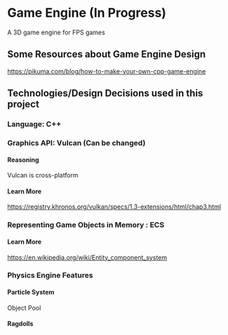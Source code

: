 # Game Engine (In Progress)

A 3D game engine for FPS games

## Some Resources about Game Engine Design

https://pikuma.com/blog/how-to-make-your-own-cpp-game-engine

## Technologies/Design Decisions used in this project

### Language: C++

### Graphics API: Vulcan (Can be changed)

#### Reasoning

Vulcan is cross-platform

#### Learn More

https://registry.khronos.org/vulkan/specs/1.3-extensions/html/chap3.html

### Representing Game Objects in Memory : ECS

#### Learn More

https://en.wikipedia.org/wiki/Entity_component_system

### Physics Engine Features

#### Particle System

Object Pool

#### Ragdolls
